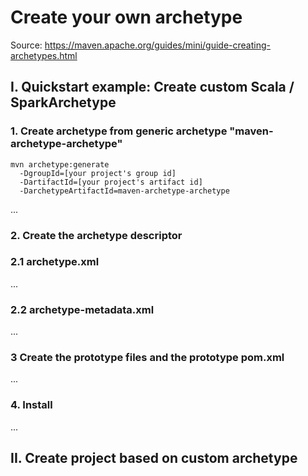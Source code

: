 # Create your own archetype

Source:
https://maven.apache.org/guides/mini/guide-creating-archetypes.html

## I. Quickstart example: Create custom Scala / SparkArchetype

### 1. Create archetype from generic archetype "maven-archetype-archetype"
```
mvn archetype:generate
  -DgroupId=[your project's group id]
  -DartifactId=[your project's artifact id]
  -DarchetypeArtifactId=maven-archetype-archetype
```
...

### 2. Create the archetype descriptor
### 2.1 archetype.xml
...
### 2.2 archetype-metadata.xml
...
### 3 Create the prototype files and the prototype pom.xml
...
### 4. Install
...

## II. Create project based on custom archetype